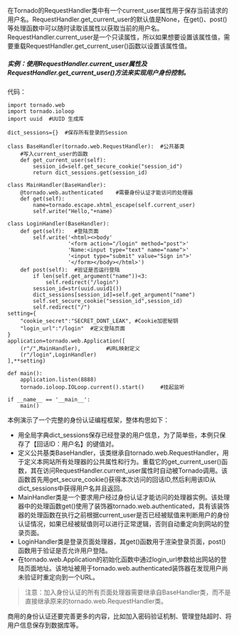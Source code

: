 在Tornado的RequestHandler类中有一个current\_user属性用于保存当前请求的用户名。RequestHandler.get\_current\_user的默认值是None，在get\(\)、post\(\)等处理函数中可以随时读取该属性以获取当前的用户名。RequestHandler.current\_user是一个只读属性，所以如果想要设置该属性值，需要重载RequestHandler.get\_current\_user\(\)函数以设置该属性值。

##### 实例：使用RequestHandler.current\_user属性及RequestHandler.get\_current\_user\(\)方法来实现用户身份控制。

代码：

```
import tornado.web
import tornado.ioloop
import uuid  #UUID 生成库

dict_sessions={}  #保存所有登录的Session

class BaseHandler(tornado.web.RequestHandler):  #公共基类
    #写入current_user的函数
    def get_current_user(self):
        session_id=self.get_secure_cookie("session_id")
        return dict_sessions.get(session_id)

class MainHandler(BaseHandler):
    @tornado.web.authenticated    #需要身份认证才能访问的处理器
    def get(self):
        name=tornado.escape.xhtml_escape(self.current_user)
        self.write("Hello,"+name)

class LoginHandler(BaseHandler):
    def get(self):   #登陆页面
        self.write('<html><>body'
                   '<form action="/login" method="post">'
                   'Name:<input type="text" name="name">'
                   '<input type="submit" value="Sign in">'
                   '</form></body></html>')
    def post(self):  #验证是否运行登陆
        if len(self.get_argument("name"))<3:
            self.redirect("/login")
        session_id=str(uuid.uuid1())
        dict_sessions[session_id]=self.get_argument("name")
        self.set_secure_cookie("session_id",session_id)
        self.redirect("/")
setting={
    "cookie_secret":"SECRET_DONT_LEAK", #Cookie加密秘钥
    "login_url":"/login"  #定义登陆页面
}
application=tornado.web.Application([
    (r"/",MainHandler),        #URL映射定义
    (r"/login",LoginHandler)
],**setting)

def main():
    application.listen(8888)
    tornado.ioloop.IOLoop.current().start()     #挂起监听

if __name__ == '__main__':
    main()

```

本例演示了一个完整的身份认证编程框架，整体构思如下：

* 用全局字典dict\_sessions保存已经登录的用户信息，为了简单些，本例只保存了【回话ID：用户名】的键值对。
* 定义公共基类BaseHandler，该类继承自tornado.web.RequestHandler，用于定义本网站所有处理器的公共属性和行为。重载它的get\_current\_user\(\)函数，其在访问RequestHandler.current\_user属性时自动被Tornado调用。该函数首先用get\_secure\_cookie\(\)获得本次访问的回话ID,然后利用该ID从dict\_sessions中获得用户名并且返回。
* MainHandler类是一个要求用户经过身份认证才能访问的处理器实例。该处理器中的处理函数get\(\)使用了装饰器tornado.web.authenticated，具有该装饰器的处理函数在执行之前根据current\_user是否已经被赋值来判断用户的身份认证情况，如果已经被赋值则可以进行正常逻辑，否则自动重定向到网站的登录页面。
* LoginHandler类是登录页面处理器，其get\(\)函数用于渲染登录页面，post\(\)函数用于验证是否允许用户登陆。
* 在tornado.web.Application的初始化函数中通过login\_url参数给出网站的登陆页面地址。该地址被用于tornado.web.authenticated装饰器在发现用户尚未验证时重定向到一个URL。

> 注意：加入身份认证的所有页面处理器需要继承自BaseHandler类，而不是直接继承原来的tornado.web.RequestHandler类。

商用的身份认证还要完善更多的内容，比如加入密码验证机制、管理登陆超时、将用户信息保存到数据库等。

